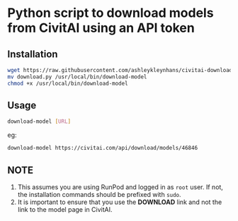 # Python script to download models from CivitAI using an API token

## Installation

```bash
wget https://raw.githubusercontent.com/ashleykleynhans/civitai-downloader/main/download.py
mv download.py /usr/local/bin/download-model
chmod +x /usr/local/bin/download-model
```
## Usage

```bash
download-model [URL]
```

eg:

```bash
download-model https://civitai.com/api/download/models/46846
```

## NOTE

1. This assumes you are using RunPod and logged in as `root`
   user.  If not, the installation commands should be prefixed
   with `sudo`.
2. It is important to ensure that you use the **DOWNLOAD** link
   and not the link to the model page in CivitAI.
